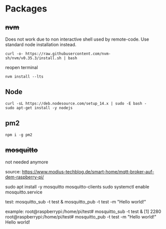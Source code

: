 # Packages

## ~~nvm~~

Does not work due to non interactive shell used by remote-code.
Use standard node installation instead. 

    curl -o- https://raw.githubusercontent.com/nvm-sh/nvm/v0.35.3/install.sh | bash

reopen terminal

    nvm install --lts

## Node

    curl -sL https://deb.nodesource.com/setup_14.x | sudo -E bash -
    sudo apt-get install -y nodejs

## pm2

    npm i -g pm2

## ~~mosquitto~~ 

not needed anymore

source: https://www.modius-techblog.de/smart-home/mqtt-broker-auf-dem-raspberry-pi/

sudo apt install -y mosquitto mosquitto-clients
sudo systemctl enable mosquitto.service

test:
mosquitto_sub -t test &
mosquitto_pub  -t test -m "Hello world!"

example:
root@raspberrypi:/home/pi/test# mosquitto_sub -t test &
[1] 2280
root@raspberrypi:/home/pi/test# mosquitto_pub  -t test -m "Hello world!"
Hello world!
